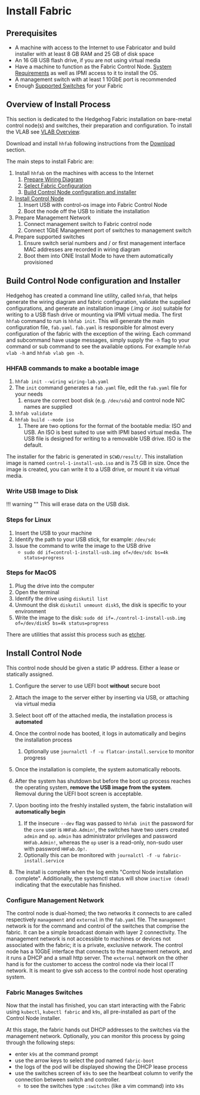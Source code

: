 # Install Fabric

## Prerequisites

* A machine with access to the Internet to use Fabricator and build installer with at least 8 GB RAM and 25 GB of disk space
* An 16 GB USB flash drive, if you are not using virtual media
* Have a machine to function as the Fabric Control Node. [System Requirements](./requirements.md) as well as IPMI access to it to install
  the OS.
* A management switch with at least 1 10GbE port is recommended
* Enough [Supported Switches](./supported-devices.md) for your Fabric

## Overview of Install Process

This section is dedicated to the Hedgehog Fabric installation on bare-metal control node(s) and switches, their
preparation and configuration. To install the VLAB see [VLAB Overview](../vlab/overview.md).

Download and install `hhfab` following instructions from the [Download](../getting-started/download.md) section.

The main steps to install Fabric are:

1. Install `hhfab` on the machines with access to the Internet
    1. [Prepare Wiring Diagram](./build-wiring.md)
    1. [Select Fabric Configuration](./config.md)
    1. [Build Control Node configuration and installer](#build-control-node-configuration-and-installer)
1. [Install Control Node](#install-control-node)
    1. Insert USB with control-os image into Fabric Control Node
    1. Boot the node off the USB to initiate the installation
1. Prepare Management Network
    1. Connect management switch to Fabric control node
    1. Connect 1GbE Management port of switches to management switch
1. Prepare supported switches
    1. Ensure switch serial numbers and / or first management interface MAC addresses are recorded in wiring diagram
    1. Boot them into ONIE Install Mode to have them automatically provisioned

## Build Control Node configuration and Installer
Hedgehog has created a command line utility, called `hhfab`, that helps generate the wiring diagram and fabric configuration,
validate the supplied configurations, and generate an installation image (.img or .iso) suitable 
for writing to a USB flash drive or mounting via IPMI virtual media. The first `hhfab` command to
run is `hhfab init`. This will generate the main configuration file, `fab.yaml`. `fab.yaml` is 
responsible for almost every configuration of the fabric with the exception of the wiring. Each 
command and subcommand have usage messages, simply supply the `-h` flag to your command or sub 
command to see the available options. For example `hhfab vlab -h` and `hhfab vlab gen -h`.

### HHFAB commands to make a bootable image

1. `hhfab init --wiring wiring-lab.yaml`
1. The `init` command generates a `fab.yaml` file, edit the `fab.yaml` file for your needs
    1. ensure the correct boot disk (e.g. `/dev/sda`) and control node NIC names are supplied
1. `hhfab validate`
1. `hhfab build --mode iso`
    1. There are two options for the format of the bootable media: ISO and USB. An ISO is best suited to use with IPMI based
       virtual media. The USB file is designed for writing to a removable USB drive. ISO is the default.

The installer for the fabric is generated in `$CWD/result/`. This installation image is named `control-1-install-usb.iso` and is 7.5 GB in size. Once the image is created, you can write it to a USB drive, or mount it via virtual media.

### Write USB Image to Disk

!!! warning ""
    This will erase data on the USB disk.

### Steps for Linux
1. Insert the USB to your machine
1. Identify the path to your USB stick, for example: `/dev/sdc`
1. Issue the command to write the image to the USB drive
    - `sudo dd if=control-1-install-usb.img of=/dev/sdc bs=4k status=progress`

### Steps for MacOS
1. Plug the drive into the computer
1. Open the terminal
1. Identify the drive using `diskutil list`
1. Unmount the disk `diskutil unmount disk5`, the disk is specific to your environment
1. Write the image to the disk: `sudo dd if=./control-1-install-usb.img of=/dev/disk5 bs=4k status=progress`


There are utilities that assist this process such as [etcher](https://etcher.balena.io/).


## Install Control Node

This control node should be given a static IP address. Either a lease or statically assigned.

1. Configure the server to use UEFI boot **without** secure boot

1. Attach the image to the server either by inserting via USB, or attaching via virtual media

1. Select boot off of the attached media, the installation process is **automated**

1. Once the control node has booted, it logs in automatically and begins the installation process
    1. Optionally use `journalctl -f -u flatcar-install.service` to monitor progress

1. Once the installation is complete, the system automatically reboots.

1. After the system has shutdown but before the boot up process reaches the operating system, **remove the USB image from the system**. Removal during the UEFI boot screen is acceptable.

1. Upon booting into the freshly installed system, the fabric installation will **automatically begin**
    1. If the insecure `--dev` flag was passed to `hhfab init` the password for the `core` user is `HHFab.Admin!`, the switches have two users created `admin` and `op`. `admin` has administrator privileges and password `HHFab.Admin!`, whereas the `op` user is a read-only, non-sudo user with password `HHFab.Op!`.
    1. Optionally this can be monitored with `journalctl -f -u fabric-install.service`

1. The install is complete when the log emits "Control Node installation complete". Additionally, the systemctl status will show `inactive (dead)` indicating that the executable has finished.


### Configure Management Network

The control node is dual-homed; the two networks it connects to are called respectively `management`
and `external` in the `fab.yaml` file.
The `management` network is for the command and control of the switches that comprise the fabric. It
can be a simple broadcast domain with layer 2 connectivity. The management network is not accessible
to machines or devices not associated with the fabric; it is a private, exclusive network. The control
node has a 10GbE interface that connects to the management network, and it runs a DHCP and a small http
server.
The `external` network on the other hand is for the customer to access the control node via their local
IT network. It is meant to give ssh access to the control node host operating system.

### Fabric Manages Switches

Now that the install has finished, you can start interacting with the Fabric using `kubectl`, `kubectl fabric` and `k9s`, all pre-installed as part of the Control Node installer.

At this stage, the fabric hands out DHCP addresses to the switches via the management network. Optionally, you can monitor this process by going through the following steps:
- enter `k9s` at the command prompt
- use the arrow keys to select the pod named `fabric-boot`
- the logs of the pod will be displayed showing the DHCP lease process
- use the switches screen of `k9s` to see the heartbeat column to verify the connection between switch and controller.
    - to see the switches type `:switches` (like a vim command) into `k9s`
